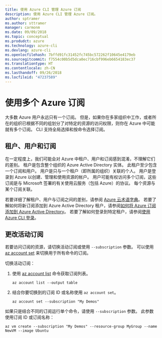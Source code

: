 ```yaml
---
title: 使用 Azure CLI 管理 Azure 订阅
description: 使用 Azure CLI 管理 Azure 订阅。
author: sptramer
ms.author: sttramer
manager: carmonm
ms.date: 09/09/2018
ms.topic: conceptual
ms.produdct: azure
ms.technology: azure-cli
ms.devlang: azure-cli
ms.openlocfilehash: 7bffd91fc31452fc745bc572262f10645e4179eb
ms.sourcegitcommit: f7554c00b5d5dca0ec716cbf996eb6654183ec37
ms.translationtype: HT
ms.contentlocale: zh-CN
ms.lasthandoff: 09/26/2018
ms.locfileid: "47237589"
---
```

# <a name="use-multiple-azure-subscriptions"></a>使用多个 Azure 订阅

大多数 Azure 用户永远只有一个订阅。 但是，如果你在多家组织中工作，或者所在的组织已根据不同的组划分了对特定的资源的访问权限，则你在 Azure 中可能就有多个订阅。 CLI 支持全局选择和按命令选择订阅。

## <a name="tenants-users-and-subscriptions"></a>租户、用户和订阅

在一定程度上，我们可能会对 Azure 中租户、用户和订阅感到混淆，不理解它们的差别。 租户是包含整个组织的 Azure Active Directory 实体。 此租户至少包含一个订阅和用户。 用户是只与一个租户（即所属的组织）关联的个人。 用户是登录到 Azure 以创建、管理和使用资源的帐户。
用户可能有权访问多个订阅，这些订阅是与 Microsoft 签署的有关使用云服务（包括 Azure）的协议。 每个资源与某个订阅关联。

若要详细了解租户、用户与订阅之间的差别，请参阅 [Azure 云术语字典](/azure/azure-glossary-cloud-terminology)。  若要了解如何将新订阅添加到 Azure Active Directory 租户，请参阅[如何将 Azure 订阅添加到 Azure Active Directory](/azure/active-directory/active-directory-how-subscriptions-associated-directory)。
若要了解如何登录到特定租户，请参阅[使用 Azure CLI 登录](/cli/azure/authenticate-azure-cli)。

## <a name="change-the-active-subscription"></a>更改活动订阅 

若要访问订阅的资源，请切换活动订阅或使用 `--subscription` 参数。 可以使用 [az account set](/cli/azure/account#az-account-set) 来切换用于所有命令的订阅。

切换活动订阅：

1. 使用 [az account list](/cli/azure/account#az-account-list) 命令获取订阅列表。

    ```azurecli-interactive
    az account list --output table
    ```
2. 结合你要切换到的订阅 ID 或名称使用 `az account set`。

    ```azurecli-interactive
    az account set --subscription "My Demos"
    ```

如果只是结合不同的订阅运行单个命令，请使用 `--subscription` 参数。 此参数使用订阅 ID 或订阅名称：

```azurecli-interactive
az vm create --subscription "My Demos" --resource-group MyGroup --name NewVM --image Ubuntu
```
